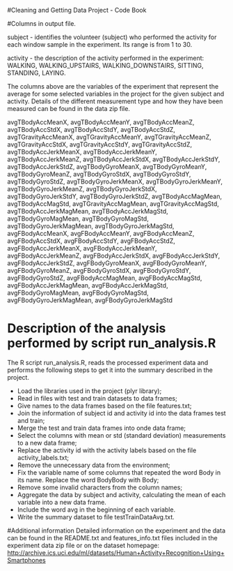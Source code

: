 #Cleaning and Getting Data Project - Code Book

#Columns in output file.

subject - identifies the volunteer (subject) who performed the activity for each window sample in the experiment. Its range is from 1 to 30. 

activity - the description of the activity performed in the experiment: WALKING, WALKING_UPSTAIRS, WALKING_DOWNSTAIRS, SITTING, STANDING, LAYING.

The columns above are the variables of the experiment that represent the average for some selected variables in the project for the given subject and activity. Details of the different measurement type and how they have been measured can be found in the data zip file.

avgTBodyAccMeanX, avgTBodyAccMeanY, avgTBodyAccMeanZ, avgTBodyAccStdX, avgTBodyAccStdY, avgTBodyAccStdZ, avgTGravityAccMeanX, avgTGravityAccMeanY, avgTGravityAccMeanZ, avgTGravityAccStdX, avgTGravityAccStdY, avgTGravityAccStdZ, avgTBodyAccJerkMeanX, avgTBodyAccJerkMeanY, avgTBodyAccJerkMeanZ, avgTBodyAccJerkStdX, avgTBodyAccJerkStdY, avgTBodyAccJerkStdZ, avgTBodyGyroMeanX, avgTBodyGyroMeanY, avgTBodyGyroMeanZ, avgTBodyGyroStdX, avgTBodyGyroStdY, avgTBodyGyroStdZ, avgTBodyGyroJerkMeanX, avgTBodyGyroJerkMeanY, avgTBodyGyroJerkMeanZ, avgTBodyGyroJerkStdX, avgTBodyGyroJerkStdY, avgTBodyGyroJerkStdZ, avgTBodyAccMagMean, avgTBodyAccMagStd, avgTGravityAccMagMean, avgTGravityAccMagStd, avgTBodyAccJerkMagMean, avgTBodyAccJerkMagStd, avgTBodyGyroMagMean, avgTBodyGyroMagStd, avgTBodyGyroJerkMagMean, avgTBodyGyroJerkMagStd, avgFBodyAccMeanX, avgFBodyAccMeanY, avgFBodyAccMeanZ, avgFBodyAccStdX, avgFBodyAccStdY, avgFBodyAccStdZ, avgFBodyAccJerkMeanX, avgFBodyAccJerkMeanY, avgFBodyAccJerkMeanZ, avgFBodyAccJerkStdX, avgFBodyAccJerkStdY, avgFBodyAccJerkStdZ, avgFBodyGyroMeanX, avgFBodyGyroMeanY, avgFBodyGyroMeanZ, avgFBodyGyroStdX, avgFBodyGyroStdY, avgFBodyGyroStdZ, avgFBodyAccMagMean, avgFBodyAccMagStd, avgFBodyAccJerkMagMean, avgFBodyAccJerkMagStd, avgFBodyGyroMagMean, avgFBodyGyroMagStd, avgFBodyGyroJerkMagMean, avgFBodyGyroJerkMagStd

# Description of the analysis performed by script run_analysis.R

The R script run_analysis.R, reads the processed experiment data and performs the following steps to get it into the summary described in the project.
  
- Load the libraries used in the project (plyr library);
- Read in files with test and train datasets to data frames;
- Give names to the data frames based on the file features.txt;
- Join the information of subject id and activity id into the data frames test and train;
- Merge the test and train data frames into onde data frame;
- Select the columns with mean or std (standard deviation) measurements to a new data frame;
- Replace the activity id with the activity labels based on the file activity_labels.txt;
- Remove the unnecessary data from the environment;
- Fix the variable name of some columns that repeated the word Body in its name. Replace the word BodyBody with Body;
- Remove some invalid characters from the column names;
- Aggregate the data by subject and activity, calculating the mean of each variable into a new data frame.
- Include the word avg in the beginning of each variable.
- Write the summary dataset to file testTrainDataAvg.txt. 

#Additional information
Detailed information on the experiment and the data can be found in the README.txt and features_info.txt files included in the experiment data zip file or on the dataset homepage: http://archive.ics.uci.edu/ml/datasets/Human+Activity+Recognition+Using+Smartphones
